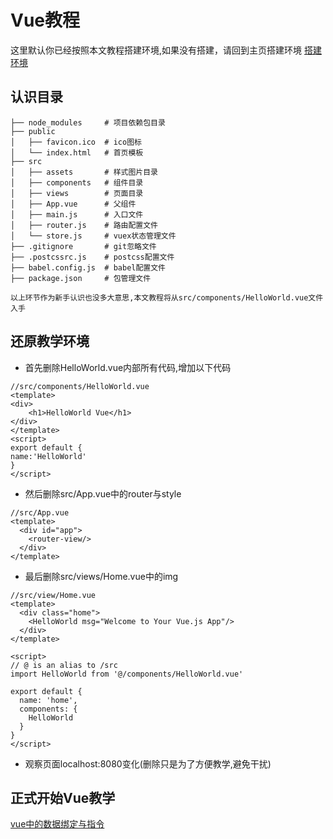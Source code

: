 # Vue教程
这里默认你已经按照本文教程搭建环境,如果没有搭建，请回到主页搭建环境
[搭建环境](http://localhost:3000/#/?id=%e4%ba%8c%e3%80%81%e7%8e%af%e5%a2%83%e6%90%ad%e5%bb%ba)

## 认识目录

```
├── node_modules     # 项目依赖包目录
├── public
│   ├── favicon.ico  # ico图标
│   └── index.html   # 首页模板
├── src 
│   ├── assets       # 样式图片目录
│   ├── components   # 组件目录
│   ├── views        # 页面目录
│   ├── App.vue      # 父组件
│   ├── main.js      # 入口文件
│   ├── router.js    # 路由配置文件
│   └── store.js     # vuex状态管理文件
├── .gitignore       # git忽略文件
├── .postcssrc.js    # postcss配置文件
├── babel.config.js  # babel配置文件
├── package.json     # 包管理文件
```
    以上环节作为新手认识也没多大意思,本文教程将从src/components/HelloWorld.vue文件入手

## 还原教学环境

* 首先删除HelloWorld.vue内部所有代码,增加以下代码

```
//src/components/HelloWorld.vue
<template>
<div>
    <h1>HelloWorld Vue</h1>
</div>
</template>
<script>
export default {
name:'HelloWorld'
}
</script>
```
* 然后删除src/App.vue中的router与style
```
//src/App.vue
<template>
  <div id="app">
    <router-view/>
  </div>
</template>
```
* 最后删除src/views/Home.vue中的img

```
//src/view/Home.vue
<template>
  <div class="home">
    <HelloWorld msg="Welcome to Your Vue.js App"/>
  </div>
</template>

<script>
// @ is an alias to /src
import HelloWorld from '@/components/HelloWorld.vue'

export default {
  name: 'home',
  components: {
    HelloWorld
  }
}
</script>
```
* 观察页面localhost:8080变化(删除只是为了方便教学,避免干扰)

## 正式开始Vue教学

[vue中的数据绑定与指令](http://localhost:3000/#/start)